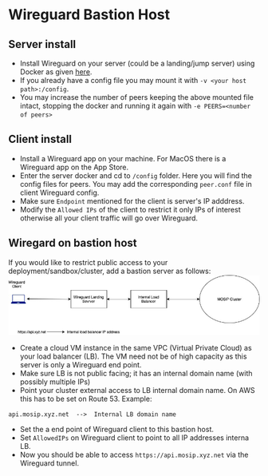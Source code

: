 # Wireguard Bastion Host

## Server install
* Install Wireguard on your server (could be a landing/jump server) using Docker as given [here](https://hub.docker.com/r/linuxserver/wireguard).
* If you already have a config file you may mount it with `-v <your host path>:/config`.
* You may increase the number of peers keeping the above mounted file intact, stopping the docker and running it again with `-e PEERS=<number of peers>`

## Client install
* Install a Wireguard app on your machine.  For MacOS there is a Wireguard app on the App Store.
* Enter the server docker and cd to `/config` folder.  Here you will find the config files for peers. You may add the corresponding `peer.conf` file in client Wireguard config.
* Make sure `Endpoint` mentioned for the client is server's IP adddress.
* Modify the `Allowed IPs` of the client to restrict it only IPs of interest otherwise all your client traffic will go over Wireguard.

## Wiregard on bastion host
If you would like to restrict public access to your deployment/sandbox/cluster, add a bastion server as follows:
![](images/wireguard_landing.jpg)
* Create a cloud VM instance in the same VPC (Virtual Private Cloud) as your load balancer (LB).  The VM need not be of high capacity as this server is only a Wireguard end point.
* Make sure LB is not public facing; it has an internal domain name (with possibly multiple IPs)
* Point your cluster external access to LB internal domain name.  On AWS this has to be set on Route 53. Example:
```
api.mosip.xyz.net  -->  Internal LB domain name
```  
* Set the a end point of Wireguard client to this bastion host.
* Set `AllowedIPs` on Wireguard client to point to all IP addresses interna LB.
* Now you should be able to access `https://api.mosip.xyz.net` via the Wireguard tunnel.
